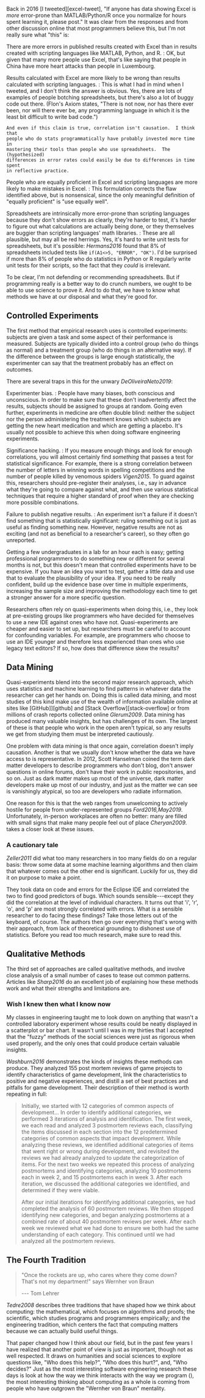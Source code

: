 ---
---

Back in 2016 [I tweeted][excel-tweet], "If anyone has data showing <span
i="Excel">Excel</span> is *more* error-prone than <span
i="MATLAB">MATLAB</span>/<span i="Python">Python</span>/<span i="R (programming
language)">R</span> once you normalize for hours spent learning it, please post."
It was clear from the responses and from other discussion online that most
programmers believe this, but I'm not really sure what "this" is:

There are more errors in published results created with Excel than in results created with scripting languages like MATLAB, Python, and R.
:   OK, but given that many more people use Excel, that's like saying that
    people in China have more heart attacks than people in Luxembourg.

Results calculated with Excel are more likely to be wrong than results calculated with scripting languages.
:   This is what I had in mind when I tweeted, and I don't think the answer is
    obvious.  Yes, there are lots of examples of people botching spreadsheets,
    but there's also a lot of buggy code out there.  (<span i="Flon's
    Axiom">Flon's Axiom</span> states, "There is not now, nor has there ever
    been, nor will there ever be, any programming language in which it is the
    least bit difficult to write bad code.")

    And even if this claim is true, correlation isn't causation.  I think that
    people who do stats programmatically have probably invested more time in
    mastering their tools than people who use spreadsheets.  The (hypothesized)
    differences in error rates could easily be due to differences in time spent
    in reflective practice.

People who are equally proficient in Excel and scripting languages are more likely to make mistakes in Excel.
:   This formulation corrects the flaw identified above, but is nonsensical,
    since the only meaningful definition of "equally proficient" is "use equally
    well".

Spreadsheets are intrinsically more error-prone than scripting languages because they don't show errors as clearly, they're harder to test, it's harder to figure out what calculations are actually being done, or they themselves are buggier than scripting languages' math libraries.
:   These are all plausible, but may all be red herrings.  Yes, it's hard to
    write unit tests for spreadsheets, but it's possible:
    <cite>Hermans2016</cite> found that 8% of spreadsheets included tests like
    `if(A1<>5, "ERROR", "OK")`.  I'd be surprised if more than 8% of people who
    do statistics in Python or R regularly write unit tests for their scripts,
    so the fact that they *could* is irrelevant.

To be clear, I'm not defending or recommending spreadsheets.  But if programming
really is a better way to do crunch numbers, we ought to be able to use science
to prove it.  And to do that, we have to know what methods we have at our
disposal and what they're good for.

## Controlled Experiments

The first method that empirical research uses is <span i="controlled
experiments">controlled experiments</span>: subjects are given a task and some
aspect of their performance is measured.  Subjects are typically divided into a
<span g="control_group" i="control group">control group</span> (who do things as
normal) and a <span g="treatment_group" i="treatment group">treatment
group</span> (who do things in an alternative way). If the difference between
the groups is large enough statistically, the experimenter can say that the
treatment probably has an effect on outcomes.

There are several traps in this for the unwary <cite>DeOliveiraNeto2019</cite>:

<span i="experimenter bias">Experimenter bias</span>.
:   People have many biases, both conscious and unconscious.  In order to make
    sure that these don't inadvertently affect the results, subjects should be
    assigned to groups at random. Going even further, experiments in medicine
    are often <span g="double_blind" i="double blind experiments">double
    blind</span>: neither the subject nor the person administering the treatment
    knows which subjects are getting the new heart medication and which are
    getting a <span g="placebo" i="placebo">placebo</span>. It's usually not
    possible to achieve this when doing software engineering experiments.

<span i="significance hacking">Significance hacking</span>.
:   If you measure enough things and look for enough correlations, you will
    almost certainly find *something* that passes a test for statistical
    significance. For example, there is a strong correlation between the number
    of letters in winning words in spelling competitions and the number of
    people killed by venomous spiders <cite>Vigen2015</cite>. To guard against
    this, researchers should <span g="pre_registration" i="pre-registration of
    experiments">pre-register</span> their analyses, i.e., say in advance what
    they're going to compare against what, and then use various statistical
    techniques that require a higher standard of proof when they are checking
    more possible combinations.

<span i="negative results (failure to publish)">Failure to publish negative results</span>.
:   An experiment isn't a failure if it doesn't find something that is
    statistically significant: ruling something out is just as useful as finding
    something new. However, negative results are not as exciting (and not as
    beneficial to a researcher's career), so they often go unreported.

Getting a few undergraduates in a lab for an hour each is easy; getting
professional programmers to do something new or different for several months is
not, but this doesn't mean that controlled experiments have to be expensive.  If
you have an idea you want to test, gather a little data and use that to evaluate
the plausibility of your idea. If you need to be really confident, build up the
evidence base over time in multiple experiments, increasing the sample size and
improving the methodology each time to get a stronger answer for a more specific
question.

Researchers often rely on <span g="quasi_experiment"
i="quasi-experiment">quasi-experiments</span> when doing this, i.e., they look
at pre-existing groups like programmers who have decided for themselves to use a
new IDE against ones who have not. Quasi-experiments are cheaper and easier to
set up, but researchers must be careful to account for <span
g="confounding_variables" i="confounding variable">confounding
variables</span>. For example, are programmers who choose to use an IDE younger
and therefore less experienced than ones who use legacy text editors? If so, how
does that difference skew the results?

## Data Mining

Quasi-experiments blend into the second major research approach, which uses
statistics and machine learning to find patterns in whatever data the researcher
can get her hands on. Doing this is called <span g="data_mining" i="data
mining">data mining</span>, and most studies of this kind make use of the wealth
of information available online at sites like [GitHub]][github] and [Stack
Overflow][stack-overflow] or from millions of crash reports collected online
<cite>Glerum2009</cite>.  Data mining has produced many valuable insights, but
has challenges of its own.  The largest of these is that people who work in the
open aren't typical, so any results we get from studying them must be
interpreted cautiously.

One problem with data mining is that once again, correlation doesn't imply
causation.  Another is that we usually don't know whether the data we have
access to is representative.  In 2012, Scott Hanselman coined the term <span
g="dark_matter_developer" i="dark matter developer">dark matter
developers</span> to describe programmers who don't blog, don't answer questions
in online forums, don't have their work in public repositories, and so on. Just
as dark matter makes up most of the universe, dark matter developers make up
most of our industry, and just as the matter we can see is vanishingly atypical,
so too are developers who radiate information.

One reason for this is that the web ranges from unwelcoming to actively hostile
for people from under-represented groups <cite>Ford2016,May2019</cite>.
Unfortunately, in-person workplaces are often no better: many are filled with
small signs that make many people feel out of place <cite>Cheryan2009</cite>.
<span x="fairness"/> takes a closer look at these issues.

<div class="callout" markdown="1">

### A cautionary tale

<cite>Zeller2011</cite> did what too many researchers in too many fields do on a
regular basis: throw some data at some machine learning algorithms and then
claim that whatever comes out the other end is significant. Luckily for us, they
did it on purpose to make a point.

They took data on code and errors for the Eclipse IDE and correlated the two to
find good predictors of bugs. Which sounds sensible---except they did the
correlation at the level of individual characters. It turns out that 'i', 'r',
'o', and 'p' are most strongly correlated with errors. What is a sensible
researcher to do facing these findings? Take those letters out of the keyboard,
of course.  The authors then go over everything that's wrong with their
approach, from lack of theoretical grounding to dishonest use of
statistics. Before you read too much research, make sure to read this.

</div>

## Qualitative Methods

The third set of approaches are called <span g="qualitative_method"
i="qualitative methods">qualitative methods</span>, and involve close analysis
of a small number of cases to tease out common patterns.  Articles like
<cite>Sharp2016</cite> do an excellent job of explaining how these methods work
and what their strengths and limitations are.

<div class="callout" markdown="1">

### Wish I knew then what I know now

My classes in engineering taught me to look down on anything that wasn't a
controlled laboratory experiment whose results could be neatly displayed in a
scatterplot or bar chart.  It wasn't until I was in my thirties that I accepted
that the "fuzzy" methods of the social sciences were just as rigorous when used
properly, and the only ones that could produce certain valuable insights.

</div>

<cite>Washburn2016</cite> demonstrates the kinds of insights these methods can
produce. They analyzed 155 <span g="post_mortem">post mortem</span> reviews of
game projects to identify characteristics of game development, link the
characteristics to positive and negative experiences, and distill a set of best
practices and pitfalls for game development. Their description of their method
is worth repeating in full:

<blockquote markdown="1">

Initially, we started with 12 categories of common aspects of development…  In
order to identify additional categories, we performed 3 iterations of analysis
and identification.  The first week, we each read and analyzed 3 postmortem
reviews each, classifying the items discussed in each section into the 12
predetermined categories of common aspects that impact development.  While
analyzing these reviews, we identified additional categories of items that went
right or wrong during development, and revisited the reviews we had already
analyzed to update the categorization of items. For the next two weeks we
repeated this process of analyzing postmortems and identifying categories,
analyzing 10 postmortems each in week 2, and 15 postmortems each in week
3. After each iteration, we discussed the additional categories we identified,
and determined if they were viable.

After our initial iterations for identifying additional categories, we had
completed the analysis of 60 postmortem reviews.  We then stopped identifying
new categories, and began analyzing postmortems at a combined rate of about 40
postmortem reviews per week.  After each week we reviewed what we had done to
ensure we both had the same understanding of each category.  This continued
until we had analyzed all the postmortem reviews.

</blockquote>

## The Fourth Tradition

<blockquote markdown="1">

"Once the rockets are up, who cares where they come down?
<br/>
That's not my department!" says Wernher von Braun

--- Tom Lehrer
</blockquote>

<cite>Tedre2008</cite> describes three traditions that have shaped how we think
about computing: the mathematical, which focuses on algorithms and proofs; the
scientific, which studies programs and programmers empirically; and the
engineering tradition, which centers the fact that computing matters because we
can actually build useful things.

That paper changed how I think about our field, but in the past few years I have
realized that another point of view is just as important, though not as well
respected.  It draws on humanities and social sciences to explore questions
like, "Who does this help?", "Who does this hurt?", and, "Who decides?"  Just as
the most interesting software engineering research these days is look at how the
way we think interacts with the way we program (<span x="research"/>), the most
interesting thinking about computing as a whole is coming from people who have
outgrown the "Wernher von Braun" mentality.
